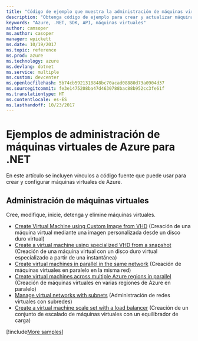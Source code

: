 ```yaml
---
title: "Código de ejemplo que muestra la administración de máquinas virtuales de Azure con .NET"
description: "Obtenga código de ejemplo para crear y actualizar máquinas virtuales de Azure mediante .NET"
keywords: "Azure, .NET, SDK, API, máquinas virtuales"
author: camsoper
ms.author: casoper
manager: wpickett
ms.date: 10/19/2017
ms.topic: reference
ms.prod: azure
ms.technology: azure
ms.devlang: dotnet
ms.service: multiple
ms.custom: devcenter
ms.openlocfilehash: 5b74cb5921318848bc70acad08880d73a0904d37
ms.sourcegitcommit: fe3e1475208ba47d4630788bac88b952cc3fe61f
ms.translationtype: HT
ms.contentlocale: es-ES
ms.lasthandoff: 10/23/2017
---
```

# <a name="azure-virtual-machine-management-samples-for-net"></a>Ejemplos de administración de máquinas virtuales de Azure para .NET

En este artículo se incluyen vínculos a código fuente que puede usar para crear y configurar máquinas virtuales de Azure.

## <a name="manage-virtual-machines"></a>Administración de máquinas virtuales

Cree, modifique, inicie, detenga y elimine máquinas virtuales.

* [Create Virtual Machine using Custom Image from VHD](https://github.com/Azure-Samples/managed-disk-dotnet-create-virtual-machine-using-custom-image-from-VHD) (Creación de una máquina virtual mediante una imagen personalizada desde un disco duro virtual)
* [Create a virtual machine using specialized VHD from a snapshot](https://github.com/Azure-Samples/managed-disk-dotnet-create-virtual-machine-using-specialized-disk-from-snapshot) (Creación de una máquina virtual con un disco duro virtual especializado a partir de una instantánea)
* [Create virtual machines in parallel in the same network](https://github.com/Azure-Samples/compute-dotnet-manage-virtual-machines-with-network-in-parallel) (Creación de máquinas virtuales en paralelo en la misma red)
* [Create virtual machines across multiple Azure regions in parallel](https://github.com/Azure-Samples/compute-dotnet-create-virtual-machines-across-regions-in-parallel) (Creación de máquinas virtuales en varias regiones de Azure en paralelo)
* [Manage virtual networks with subnets](https://github.com/Azure-Samples/network-dotnet-manage-virtual-network) (Administración de redes virtuales con subredes)
* [Create a virtual machine scale set with a load balancer](https://github.com/Azure-Samples/compute-dotnet-manage-virtual-machine-scale-sets) (Creación de un conjunto de escalado de máquinas virtuales con un equilibrador de carga)

[!include[More samples](includes/more-samples.md)]
